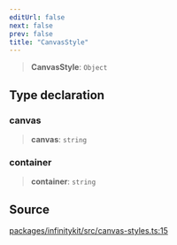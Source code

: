 ```yaml
---
editUrl: false
next: false
prev: false
title: "CanvasStyle"
---
```


> **CanvasStyle**: `Object`

## Type declaration

### canvas

> **canvas**: `string`

### container

> **container**: `string`

## Source

[packages/infinitykit/src/canvas-styles.ts:15](https://github.com/nodenogg-in/alpha-p2p/blob/d78065f/packages/infinitykit/src/canvas-styles.ts#L15)
